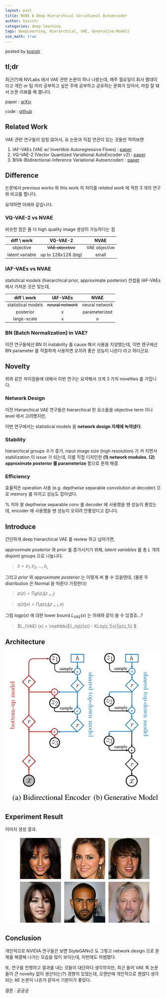 ```yaml
---
layout: post
title: NVAE A Deep Hierarchical Variational Autoencoder
author: kozistr
categories: deep-learning
tags: DeepLearning, Hierarchical, VAE, Generative-Models
use_math: true
---
```


posted by [kozistr](http://kozistr.tech)

## tl;dr

최근(?)에 NVLabs 에서 VAE 관련 논문이 하나 나왔는데, 매주 월요일이 회사 짬데이라고 개인 or 팀 끼리 공부하고 싶은 주제 공부하고 공유하는 문화가 있어서, 마침 잘 돼서 논문 리뷰를 해 봅니다.

paper : [arXiv](https://arxiv.org/pdf/2007.03898.pdf)

code : [github](https://github.com/NVlabs/NVAE)

## Related Work

VAE 관련 연구들이 엄청 많아서, 요 논문과 직접 연관이 있는 것들만 적어보면

1. IAF-VAEs (VAE w/ Invertible Autoregressive Flows) : [paper](https://arxiv.org/pdf/1606.04934.pdf)
2. VQ-VAE-2 (Vector Quantized Variational AutoEncoder v2) : [paper](https://arxiv.org/pdf/1906.00446.pdf)
3. BIVA (Bidirectional-Inference Variational Autoencoder) : [paper](https://arxiv.org/pdf/1902.02102.pdf)

## Difference

논문에서 previous works 와 this work 의 차이를 *related work* 에 적힌 3 개의 연구와 비교를 합니다.

요약하면 아래와 같습니다.

### VQ-VAE-2 vs NVAE

비슷한 점은 둘 다 high quality image 생성이 가능하다는 점

| diff \ work | VQ-VAE-2 | NVAE |
| :---: | :---: | :---: |
| objective | ~~VAE objective~~ | VAE objective |
| latent variable | up to 128x128 (big) | small | 

### IAF-VAEs vs NVAE

statistical models (hierarchical prior, approximate posterior) 컨셉을 IAF-VAEs 에서 가져온 것은 맞는데,

| diff \ work | IAF-VAEs | NVAE |
| :---: | :---: | :---: |
| statistical models | ~~neural network~~ | neural network |
| posterior | x | parameterized | 
| large-scale | x | o |

### BN (Batch Normalization) in VAE?

이전 연구들에선 BN 이 instability 를 cause 해서 사용을 지양했는데, 
이번 엔구에선 BN parameter 를 적절하게 사용하면 오히려 좋은 성능이 나온다 라고 하더군요.

## Novelty

위와 같은 차이점들에 대해서 이번 연구는 요약해서 크게 3 가지 novelties 를 가집니다.

### Network Design

이전 Hierarchical VAE 연구들은 hierarchical 한 요소들을 objective term 이나 level 에서 고려헀지만, 

이번 연구에서는 statistical models 을 **network design 자체에 녹여냈다**.

### Stability

hierarchical groups 수가 증가, input image size (high resolution) 가 커 지면서 stabilization 이 issue 가 되는데, 
이를 직접 디자인한 **(1) network modules**, **(2) approximate posterior 를 parameterize** 함으로 문제 해결. 

### Efficiency

효율적은 operation 사용 (e.g. depthwise separable convolution at decoder) 으로 memory 를 아끼고 성능도 잡아냈다.

% 저자 왈 depthwise separable conv 를 decoder 에 사용했을 땐 성능이 좋았는데, encoder 에 사용했을 땐 성능이 오히려 안좋았다고 캅니다. 

## Introduce

간단하게 deep hierarchical VAE 를 review 하고 넘어가면,

*approximate posterior* 와 *prior* 를 증가시키기 위해, *latent variables* 를 총 *$L$* 개의 disjoint groups 으로 나눕니다.

> $z = {z_1, z_2, ..., z_L}$

그리고 *prior* 와 *approximate posterior* 는 이렇게 써 볼 수 있을텐데, (물론 두 distribution 은 Normal 을 따른다 가정한다)

> $p(z) = \prod_{l} p(z_l\|z_{<l})$

> $q(z\|x) = \prod_{l} q(z_l\|z_{<l}, x)$

그럼 $log p(x)$ 에 대한 lower bound $L_{VAE} (x)$ 는 아래와 같이 쓸 수 있겠죠...?

> $L_{VAE} (x) = \mathbb{E}_{q(z\|x)} - KL(q(z_1\|x)\|\|p(z_1)) $

## Architecture

![img](/assets/NVAE/architecture.png)

## Experiment Result

이미지 생성 결과.

![img](/assets/NVAE/generated_images.png)

## Conclusion

개인적으로 NVIDIA 연구들은 보면 StyleGANv2 도 그렇고 network design 으로 문제를 해결해 나가는 모습을 많이 보이는데, 이번에도 어썸했다.

또, 연구를 진행하고 결과를 내는 것들이 대단하다 생각하지만,
최근 들어 VAE 쪽 논문들이 큰 novelty 없이 생산되는(?) 경향이 있었는데, 오랜만에 개인적으로 괜찮다 생각되는 AE 논문이 나온거 같아서 기분이가 좋았다.

결론 : 굳굳굳
